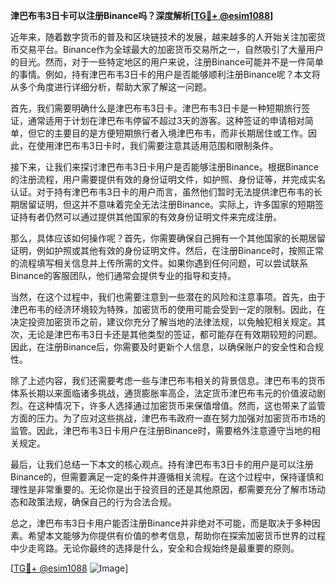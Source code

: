 **津巴布韦3日卡可以注册Binance吗？深度解析[[TG💪+ @esim1088](https://t.me/s/esim1088)]**

近年来，随着数字货币的普及和区块链技术的发展，越来越多的人开始关注加密货币交易平台。Binance作为全球最大的加密货币交易所之一，自然吸引了大量用户的目光。然而，对于一些特定地区的用户来说，注册Binance可能并不是一件简单的事情。例如，持有津巴布韦3日卡的用户是否能够顺利注册Binance呢？本文将从多个角度进行详细分析，帮助大家了解这一问题。

首先，我们需要明确什么是津巴布韦3日卡。津巴布韦3日卡是一种短期旅行签证，通常适用于计划在津巴布韦停留不超过3天的游客。这种签证的申请相对简单，但它的主要目的是方便短期旅行者入境津巴布韦，而非长期居住或工作。因此，在使用津巴布韦3日卡时，我们需要注意其适用范围和限制条件。

接下来，让我们来探讨津巴布韦3日卡用户是否能够注册Binance。根据Binance的注册流程，用户需要提供有效的身份证明文件，如护照、身份证等，并完成实名认证。对于持有津巴布韦3日卡的用户而言，虽然他们暂时无法提供津巴布韦的长期居留证明，但这并不意味着完全无法注册Binance。实际上，许多国家的短期签证持有者仍然可以通过提供其他国家的有效身份证明文件来完成注册。

那么，具体应该如何操作呢？首先，你需要确保自己拥有一个其他国家的长期居留证明，例如护照或其他有效的身份证明文件。然后，在注册Binance时，按照正常的流程填写相关信息并上传所需的文件。如果你遇到任何问题，可以尝试联系Binance的客服团队，他们通常会提供专业的指导和支持。

当然，在这个过程中，我们也需要注意到一些潜在的风险和注意事项。首先，由于津巴布韦的经济环境较为特殊，加密货币的使用可能会受到一定的限制。因此，在决定投资加密货币之前，建议你充分了解当地的法律法规，以免触犯相关规定。其次，无论是津巴布韦3日卡还是其他类型的签证，都可能存在有效期较短的问题。因此，在注册Binance后，你需要及时更新个人信息，以确保账户的安全性和合规性。

除了上述内容，我们还需要考虑一些与津巴布韦相关的背景信息。津巴布韦的货币体系长期以来面临诸多挑战，通货膨胀率高企，法定货币津巴布韦元的价值波动剧烈。在这种情况下，许多人选择通过加密货币来保值增值。然而，这也带来了监管方面的压力。为了应对这些挑战，津巴布韦政府一直在努力加强对加密货币市场的监管。因此，津巴布韦3日卡用户在注册Binance时，需要格外注意遵守当地的相关规定。

最后，让我们总结一下本文的核心观点。持有津巴布韦3日卡的用户是可以注册Binance的，但需要满足一定的条件并遵循相关流程。在这个过程中，保持谨慎和理性是非常重要的。无论你是出于投资目的还是其他原因，都需要充分了解市场动态和政策法规，确保自己的行为合法合规。

总之，津巴布韦3日卡用户能否注册Binance并非绝对不可能，而是取决于多种因素。希望本文能够为你提供有价值的参考信息，帮助你在探索加密货币世界的过程中少走弯路。无论你最终的选择是什么，安全和合规始终是最重要的原则。

[[TG💪+ @esim1088](https://t.me/s/esim1088) ![Image](https://i.postimg.cc/4NQfJmqS/Snipaste-2025-05-13-00-14-12.png)]